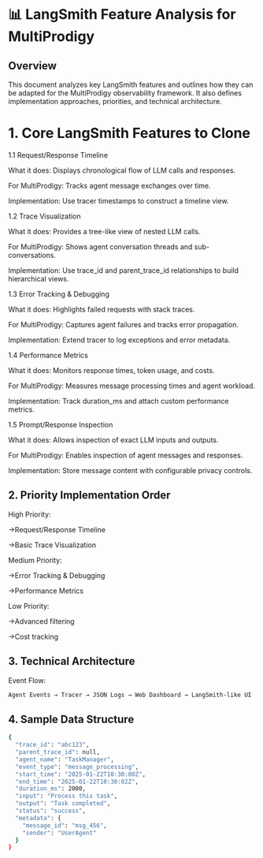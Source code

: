 # 📊 LangSmith Feature Analysis for MultiProdigy
## Overview

This document analyzes key LangSmith features and outlines how they can be adapted for the MultiProdigy observability framework. It also defines implementation approaches, priorities, and technical architecture.

# 1. Core LangSmith Features to Clone
1.1 Request/Response Timeline

What it does: Displays chronological flow of LLM calls and responses.

For MultiProdigy: Tracks agent message exchanges over time.

Implementation: Use tracer timestamps to construct a timeline view.

1.2 Trace Visualization

What it does: Provides a tree-like view of nested LLM calls.

For MultiProdigy: Shows agent conversation threads and sub-conversations.

Implementation: Use trace_id and parent_trace_id relationships to build hierarchical views.

1.3 Error Tracking & Debugging

What it does: Highlights failed requests with stack traces.

For MultiProdigy: Captures agent failures and tracks error propagation.

Implementation: Extend tracer to log exceptions and error metadata.

1.4 Performance Metrics

What it does: Monitors response times, token usage, and costs.

For MultiProdigy: Measures message processing times and agent workload.

Implementation: Track duration_ms and attach custom performance metrics.

1.5 Prompt/Response Inspection

What it does: Allows inspection of exact LLM inputs and outputs.

For MultiProdigy: Enables inspection of agent messages and responses.

Implementation: Store message content with configurable privacy controls.

## 2. Priority Implementation Order

High Priority:

->Request/Response Timeline

->Basic Trace Visualization

Medium Priority:

->Error Tracking & Debugging

->Performance Metrics

Low Priority:

->Advanced filtering

->Cost tracking

## 3. Technical Architecture

Event Flow:
```bash
Agent Events → Tracer → JSON Logs → Web Dashboard → LangSmith-like UI
```

## 4. Sample Data Structure
```bash
{
  "trace_id": "abc123",
  "parent_trace_id": null,
  "agent_name": "TaskManager",
  "event_type": "message_processing",
  "start_time": "2025-01-22T10:30:00Z",
  "end_time": "2025-01-22T10:30:02Z",
  "duration_ms": 2000,
  "input": "Process this task",
  "output": "Task completed",
  "status": "success",
  "metadata": {
    "message_id": "msg_456",
    "sender": "UserAgent"
  }
}
```
